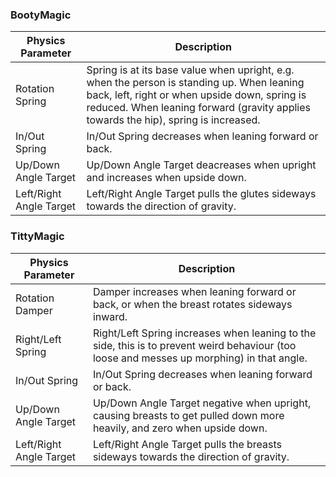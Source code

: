 ### BootyMagic

| Physics Parameter | Description |
|-------------------|-------------|
| Rotation Spring | Spring is at its base value when upright, e.g. when the person is standing up. When leaning back, left, right or when upside down, spring is reduced. When leaning forward (gravity applies towards the hip), spring is increased.
| In/Out Spring | In/Out Spring decreases when leaning forward or back. |
| Up/Down Angle Target | Up/Down Angle Target deacreases when upright and increases when upside down. |
| Left/Right Angle Target | Left/Right Angle Target pulls the glutes sideways towards the direction of gravity. |

### TittyMagic

| Physics Parameter | Description |
|-------------------|-------------|
| Rotation Damper | Damper increases when leaning forward or back, or when the breast rotates sideways inward. |
| Right/Left Spring | Right/Left Spring increases when leaning to the side, this is to prevent weird behaviour (too loose and messes up morphing) in that angle. |
| In/Out Spring | In/Out Spring decreases when leaning forward or back. |
| Up/Down Angle Target | Up/Down Angle Target negative when upright, causing breasts to get pulled down more heavily, and zero when upside down. |
| Left/Right Angle Target | Left/Right Angle Target pulls the breasts sideways towards the direction of gravity. |
